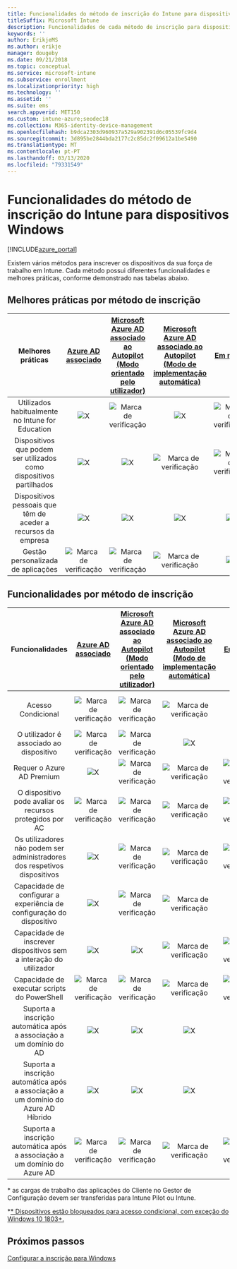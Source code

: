 ```yaml
---
title: Funcionalidades do método de inscrição do Intune para dispositivos Windows
titleSuffix: Microsoft Intune
description: Funcionalidades de cada método de inscrição para dispositivos Windows.
keywords: ''
author: ErikjeMS
ms.author: erikje
manager: dougeby
ms.date: 09/21/2018
ms.topic: conceptual
ms.service: microsoft-intune
ms.subservice: enrollment
ms.localizationpriority: high
ms.technology: ''
ms.assetid: ''
ms.suite: ems
search.appverid: MET150
ms.custom: intune-azure;seodec18
ms.collection: M365-identity-device-management
ms.openlocfilehash: b9dca2303d960937a529a902391d6c05539fc9d4
ms.sourcegitcommit: 3d895be2844bda2177c2c85dc2f09612a1be5490
ms.translationtype: MT
ms.contentlocale: pt-PT
ms.lasthandoff: 03/13/2020
ms.locfileid: "79331549"
---
```

# <a name="intune-enrollment-method-capabilities-for-windows-devices"></a>Funcionalidades do método de inscrição do Intune para dispositivos Windows
[!INCLUDE[azure_portal](../includes/azure_portal.md)]

Existem vários métodos para inscrever os dispositivos da sua força de trabalho em Intune. Cada método possui diferentes funcionalidades e melhores práticas, conforme demonstrado nas tabelas abaixo.

## <a name="best-practices-by-enrollment-method"></a>Melhores práticas por método de inscrição
| **Melhores práticas** | **[Azure AD associado](windows-enroll.md#enable-windows-10-automatic-enrollment)**|**[Microsoft Azure AD associado ao Autopilot (Modo orientado pelo utilizador)](enrollment-autopilot.md)** |**[Microsoft Azure AD associado ao Autopilot (Modo de implementação automática)](enrollment-autopilot.md)** |**[Em massa](windows-bulk-enroll.md)**|**[DEM](device-enrollment-manager-enroll.md)** | **[BYOD](device-enrollment.md#bring-your-own-device)** | **[GPO](https://docs.microsoft.com/windows/client-management/mdm/enroll-a-windows-10-device-automatically-using-group-policy)** | **[Cogestão](https://docs.microsoft.com/configmgr/core/clients/manage/co-management-overview)** |
|:---:|:---:|:---:|:---:|:---:|:---:|:---:|:---:|:---:|
|Utilizados habitualmente no Intune for Education|![X](./media/enrollment-method-capab/xmark.png)|![Marca de verificação](./media/enrollment-method-capab/checkmark.png)|![X](./media/enrollment-method-capab/xmark.png)|![Marca de verificação](./media/enrollment-method-capab/checkmark.png)|![Marca de verificação](./media/enrollment-method-capab/checkmark.png)|![X](./media/enrollment-method-capab/xmark.png)|![X](./media/enrollment-method-capab/xmark.png)|![X](./media/enrollment-method-capab/xmark.png)|
|Dispositivos que podem ser utilizados como dispositivos partilhados|![X](./media/enrollment-method-capab/xmark.png)|![X](./media/enrollment-method-capab/xmark.png)|![Marca de verificação](./media/enrollment-method-capab/checkmark.png)|![Marca de verificação](./media/enrollment-method-capab/checkmark.png)|![Marca de verificação](./media/enrollment-method-capab/checkmark.png)|![X](./media/enrollment-method-capab/xmark.png)|![X](./media/enrollment-method-capab/xmark.png)|![X](./media/enrollment-method-capab/xmark.png)|
|Dispositivos pessoais que têm de aceder a recursos da empresa|![X](./media/enrollment-method-capab/xmark.png)|![X](./media/enrollment-method-capab/xmark.png)|![X](./media/enrollment-method-capab/xmark.png)|![X](./media/enrollment-method-capab/xmark.png)|![X](./media/enrollment-method-capab/xmark.png)|![Marca de verificação](./media/enrollment-method-capab/checkmark.png)|![X](./media/enrollment-method-capab/xmark.png)|![X](./media/enrollment-method-capab/xmark.png)|
|Gestão personalizada de aplicações|![Marca de verificação](./media/enrollment-method-capab/checkmark.png)|![Marca de verificação](./media/enrollment-method-capab/checkmark.png)|![Marca de verificação](./media/enrollment-method-capab/checkmark.png)|![X](./media/enrollment-method-capab/xmark.png)|![X](./media/enrollment-method-capab/xmark.png)|![Marca de verificação](./media/enrollment-method-capab/checkmark.png)|![Marca de verificação](./media/enrollment-method-capab/checkmark.png)|![Marca de verificação](./media/enrollment-method-capab/checkmark.png)|

## <a name="capabilities-by-enrollment-method"></a>Funcionalidades por método de inscrição

| **Funcionalidades** | **[Azure AD associado](windows-enroll.md#enable-windows-10-automatic-enrollment)**|**[Microsoft Azure AD associado ao Autopilot (Modo orientado pelo utilizador)](enrollment-autopilot.md)** |**[Microsoft Azure AD associado ao Autopilot (Modo de implementação automática)](enrollment-autopilot.md)** |**[Em massa](windows-bulk-enroll.md)**|**[DEM](device-enrollment-manager-enroll.md)** | **[BYOD](device-enrollment.md#bring-your-own-device)** | **[GPO](https://docs.microsoft.com/windows/client-management/mdm/enroll-a-windows-10-device-automatically-using-group-policy)** | **[Cogestão](https://docs.microsoft.com/configmgr/core/clients/manage/co-management-overview)** |
|:---:|:---:|:---:|:---:|:---:|:---:|:---:|:---:|:---:|
|Acesso Condicional                                      |![Marca de verificação](./media/enrollment-method-capab/checkmark.png)|![Marca de verificação](./media/enrollment-method-capab/checkmark.png)|![Marca de verificação](./media/enrollment-method-capab/checkmark.png)|![X](./media/enrollment-method-capab/xmark.png)|![Marca de verificação](./media/enrollment-method-capab/checkmark.png)\*\*|![Marca de verificação](./media/enrollment-method-capab/checkmark.png)|![Marca de verificação](./media/enrollment-method-capab/checkmark.png)|![Marca de verificação](./media/enrollment-method-capab/checkmark.png)|
|O utilizador é associado ao dispositivo                    |![Marca de verificação](./media/enrollment-method-capab/checkmark.png)|![Marca de verificação](./media/enrollment-method-capab/checkmark.png)|![X](./media/enrollment-method-capab/xmark.png)|![X](./media/enrollment-method-capab/xmark.png)|![X](./media/enrollment-method-capab/xmark.png)|![Marca de verificação](./media/enrollment-method-capab/checkmark.png)|![Marca de verificação](./media/enrollment-method-capab/checkmark.png)|![Marca de verificação](./media/enrollment-method-capab/checkmark.png)|
|Requer o Azure AD Premium                               |![X](./media/enrollment-method-capab/xmark.png)|![Marca de verificação](./media/enrollment-method-capab/checkmark.png)|![Marca de verificação](./media/enrollment-method-capab/checkmark.png)|![Marca de verificação](./media/enrollment-method-capab/checkmark.png)|![X](./media/enrollment-method-capab/xmark.png)|![X](./media/enrollment-method-capab/xmark.png)|![Marca de verificação](./media/enrollment-method-capab/checkmark.png)|![Marca de verificação](./media/enrollment-method-capab/checkmark.png)|
|O dispositivo pode avaliar os recursos protegidos por AC             |![Marca de verificação](./media/enrollment-method-capab/checkmark.png)|![Marca de verificação](./media/enrollment-method-capab/checkmark.png)|![Marca de verificação](./media/enrollment-method-capab/checkmark.png)|![Marca de verificação](./media/enrollment-method-capab/checkmark.png)|![X](./media/enrollment-method-capab/xmark.png)|![Marca de verificação](./media/enrollment-method-capab/checkmark.png)|![Marca de verificação](./media/enrollment-method-capab/checkmark.png)|![Marca de verificação](./media/enrollment-method-capab/checkmark.png)|
|Os utilizadores não podem ser administradores dos respetivos dispositivos               |![X](./media/enrollment-method-capab/xmark.png)|![Marca de verificação](./media/enrollment-method-capab/checkmark.png)|![Marca de verificação](./media/enrollment-method-capab/checkmark.png)|![Marca de verificação](./media/enrollment-method-capab/checkmark.png)|![X](./media/enrollment-method-capab/xmark.png)|![X](./media/enrollment-method-capab/xmark.png)|![X](./media/enrollment-method-capab/xmark.png)|![X](./media/enrollment-method-capab/xmark.png)|
|Capacidade de configurar a experiência de configuração do dispositivo        |![X](./media/enrollment-method-capab/xmark.png)|![Marca de verificação](./media/enrollment-method-capab/checkmark.png)|![Marca de verificação](./media/enrollment-method-capab/checkmark.png)|![X](./media/enrollment-method-capab/xmark.png)|![X](./media/enrollment-method-capab/xmark.png)|![X](./media/enrollment-method-capab/xmark.png)|![X](./media/enrollment-method-capab/xmark.png)|![X](./media/enrollment-method-capab/xmark.png)|
|Capacidade de inscrever dispositivos sem a interação do utilizador      |![X](./media/enrollment-method-capab/xmark.png)|![X](./media/enrollment-method-capab/xmark.png)|![Marca de verificação](./media/enrollment-method-capab/checkmark.png)|![Marca de verificação](./media/enrollment-method-capab/checkmark.png)|![Marca de verificação](./media/enrollment-method-capab/checkmark.png)|![X](./media/enrollment-method-capab/xmark.png)|![Marca de verificação](./media/enrollment-method-capab/checkmark.png)|![Marca de verificação](./media/enrollment-method-capab/checkmark.png)|
|Capacidade de executar scripts do PowerShell                       |![Marca de verificação](./media/enrollment-method-capab/checkmark.png)|![Marca de verificação](./media/enrollment-method-capab/checkmark.png)|![Marca de verificação](./media/enrollment-method-capab/checkmark.png)|![Marca de verificação](./media/enrollment-method-capab/checkmark.png)|![Marca de verificação](./media/enrollment-method-capab/checkmark.png)|![X](./media/enrollment-method-capab/xmark.png)|![X](./media/enrollment-method-capab/xmark.png)|![X](./media/enrollment-method-capab/checkmark.png)\*| 
|Suporta a inscrição automática após a associação a um domínio do AD      |![X](./media/enrollment-method-capab/xmark.png)|![X](./media/enrollment-method-capab/xmark.png)|![X](./media/enrollment-method-capab/xmark.png)|![X](./media/enrollment-method-capab/xmark.png)|![X](./media/enrollment-method-capab/xmark.png)|![X](./media/enrollment-method-capab/xmark.png)|![Marca de verificação](./media/enrollment-method-capab/checkmark.png)|![Marca de verificação](./media/enrollment-method-capab/checkmark.png)|
|Suporta a inscrição automática após a associação a um domínio do Azure AD Híbrido|![X](./media/enrollment-method-capab/xmark.png)|![X](./media/enrollment-method-capab/xmark.png)|![X](./media/enrollment-method-capab/xmark.png)|![X](./media/enrollment-method-capab/xmark.png)|![X](./media/enrollment-method-capab/xmark.png)|![X](./media/enrollment-method-capab/xmark.png)|![Marca de verificação](./media/enrollment-method-capab/checkmark.png)|![Marca de verificação](./media/enrollment-method-capab/checkmark.png)|
|Suporta a inscrição automática após a associação a um domínio do Azure AD       |![Marca de verificação](./media/enrollment-method-capab/checkmark.png)|![Marca de verificação](./media/enrollment-method-capab/checkmark.png)|![Marca de verificação](./media/enrollment-method-capab/checkmark.png)|![Marca de verificação](./media/enrollment-method-capab/checkmark.png)|![Marca de verificação](./media/enrollment-method-capab/checkmark.png)|![Marca de verificação](./media/enrollment-method-capab/checkmark.png)|![X](./media/enrollment-method-capab/xmark.png)|![X](./media/enrollment-method-capab/xmark.png)|

\* as cargas de trabalho das aplicações do Cliente no Gestor de Configuração devem ser transferidas para Intune Pilot ou Intune.

\*[* Dispositivos estão bloqueados para acesso condicional, com exceção do Windows 10 1803+.](device-enrollment-manager-enroll.md)

## <a name="next-steps"></a>Próximos passos

[Configurar a inscrição para Windows](windows-enroll.md)

